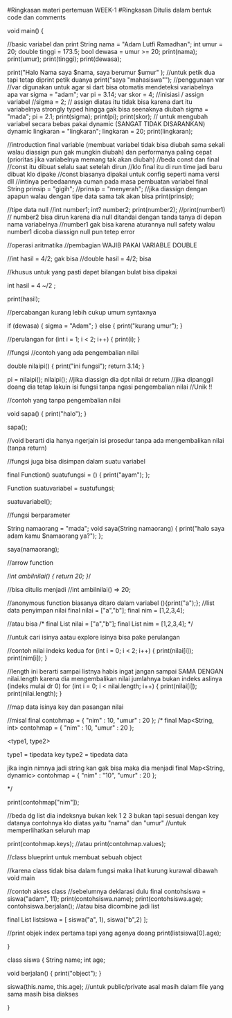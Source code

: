 
#Ringkasan materi pertemuan WEEK-1
#Ringkasan Ditulis dalam bentuk code dan comments

void main() {

  //basic variabel dan print
  String nama = "Adam Lutfi Ramadhan";
  int umur = 20;
  double tinggi = 173.5;
  bool dewasa = umur >= 20;
  print(nama);
  print(umur);
  print(tinggi);
  print(dewasa);


  print("Halo Nama saya $nama, saya berumur $umur" );
  //untuk petik dua tapi tetap diprint petik duanya
  print("saya \"mahasiswa\"");
  //penggunaan var
  //var digunakan untuk agar si dart bisa otomatis mendeteksi variabelnya apa
  var sigma = "adam";
  var pi = 3.14;
  var skor = 4;
  //inisiasi / assign variabel
  //sigma = 2;
  // assign diatas itu tidak bisa karena dart itu variabelnya strongly typed hingga gak bisa seenaknya diubah
  sigma = "mada";
  pi = 2.1;
  print(sigma);
  print(pi);
  print(skor);
  // untuk mengubah variabel secara bebas pakai dynamic (SANGAT TIDAK DISARANKAN)
  dynamic lingkaran = "lingkaran";
  lingkaran = 20;
  print(lingkaran);

  //introduction final variable (membuat variabel tidak bisa diubah sama sekali walau diassign pun gak mungkin diubah) dan performanya paling cepat (prioritas jika variabelnya memang tak akan diubah)
  //beda const dan final
  //const itu dibuat selalu saat setelah dirun
  //klo final itu di run time jadi baru dibuat klo dipake
  //const biasanya dipakai untuk config seperti nama versi dll
  //intinya perbedaannya cuman pada masa pembuatan variabel
  final String prinsip = "gigih";
  //prinsip = "menyerah";
  //jika diassign dengan apapun walau dengan tipe data sama tak akan bisa
  print(prinsip);

  //tipe data null
  //int number1;
  int? number2;
  print(number2);
  //print(number1)
  // number2 bisa dirun karena dia null ditandai dengan tanda tanya di depan nama variabelnya
  //number1 gak bisa karena aturannya null safety walau number1 dicoba diassign null pun tetep error


  //operasi aritmatika
  //pembagian WAJIB PAKAI VARIABLE DOUBLE

  //int hasil = 4/2; gak bisa
  //double hasil = 4/2; bisa

  //khusus untuk yang pasti dapet bilangan bulat bisa dipakai

  int hasil = 4 ~/2 ;

  print(hasil);

  //percabangan kurang lebih cukup umum syntaxnya

  if (dewasa) {
    sigma = "Adam";
  } else {
    print("kurang umur");
  }

  //perulangan
  for (int i = 1; i < 2; i++) {
    print(i);
  }

  //fungsi
  //contoh yang ada pengembalian nilai

  double nilaipi() {
    print("ini fungsi");
    return 3.14;
  }

  pi = nilaipi();
  nilaipi();
  //jika diassign dia dpt nilai dr return
  //jika dipanggil doang dia tetap lakuin isi fungsi tanpa ngasi pengembalian nilai
  //Unik !!

  //contoh yang tanpa pengembalian nilai

  void sapa() {
    print("halo");
  }

  sapa();
  
  //void berarti dia hanya ngerjain isi prosedur tanpa ada mengembalikan nilai (tanpa return)

  //fungsi juga bisa disimpan dalam suatu variabel

  final Function() suatufungsi = () {
    print("ayam");
  };

  Function suatuvariabel = suatufungsi;

  suatuvariabel();

  //fungsi berparameter

  String namaorang = "mada";
  void saya(String namaorang) {
    print("halo saya adam kamu $namaorang ya?");
  };

  saya(namaorang);

  //arrow function

  /*int ambilnilai() {
    return 20;
  }*/

  //bisa ditulis menjadi
  //int ambilnilai() => 20;

  //anonymous function biasanya ditaro dalam variabel
  (){print("a");};
  //list data penyimpan nilai
  final nilai = ["a","b"];
  final nim = [1,2,3,4];
  
  //atau bisa
  /*
  final List<String> nilai = ["a","b"];
  final List<int> nim = [1,2,3,4];
  */

  //untuk cari isinya aatau explore isinya bisa pake perulangan

  //contoh nilai indeks kedua
  for (int i = 0; i < 2; i++) {
    print(nilai[i]);
    print(nim[i]);
  }

  //length ini berarti sampai listnya habis ingat jangan sampai SAMA DENGAN nilai.length karena dia mengembalikan nilai jumlahnya bukan indeks aslinya (indeks mulai dr 0)
  for (int i = 0; i < nilai.length; i++) {
    print(nilai[i]);
    print(nilai.length);
  }

  //map data isinya key dan pasangan nilai

  //misal
  final contohmap = {
    "nim" : 10,
    "umur" : 20
  };
  /*
  final Map<String, int> contohmap = {
    "nim" : 10,
    "umur" : 20
  };

  <type1, type2>

  type1 = tipedata key
  type2 = tipedata data

  jika ingin nimnya jadi string kan gak bisa maka dia menjadi
  final Map<String, dynamic> contohmap = {
    "nim" : "10",
    "umur" : 20
  };

  */



  print(contohmap["nim"]);

  //beda dg list dia indeksnya bukan kek 1 2 3 bukan tapi sesuai dengan key datanya contohnya klo diatas yaitu "nama" dan "umur"
  //untuk memperlihatkan seluruh map

  print(contohmap.keys);
  //atau
  print(contohmap.values);

  //class blueprint untuk membuat sebuah object

  //karena class tidak bisa dalam fungsi maka lihat kurung kurawal dibawah void main

  //contoh akses class
  //sebelumnya deklarasi dulu
  final contohsiswa = siswa("adam", 11);
  print(contohsiswa.name);
  print(contohsiswa.age);
  contohsiswa.berjalan();
  //atau bisa dicombine jadi list

  final List<siswa> listsiswa = [
    siswa("a", 1),
    siswa("b",2)
  ];

  //print objek index pertama tapi yang agenya doang
  print(listsiswa[0].age);



}

class siswa {
  String name;
  int age;

  void berjalan() {
    print("object");
  }

  siswa(this.name, this.age);
  //untuk public/private asal masih dalam file yang sama masih bisa diakses

}


